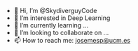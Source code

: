 - 👋 Hi, I’m @SkydiverguyCode
- 👀 I’m interested in Deep Learning
- 🌱 I’m currently learning ...
- 💞️ I’m looking to collaborate on ...
- 📫 How to reach me: josemesp@ucm.es

<!---
SkydiverguyCode/SkydiverguyCode is a ✨ special ✨ repository because its `README.md` (this file) appears on your GitHub profile.
You can click the Preview link to take a look at your changes.
--->
